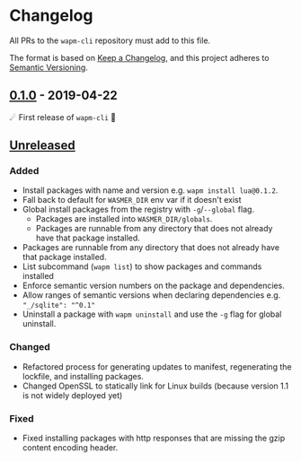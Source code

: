 # Changelog

All PRs to the `wapm-cli` repository must add to this file.

The format is based on [Keep a Changelog](https://keepachangelog.com/en/1.0.0/),
and this project adheres to [Semantic Versioning](https://semver.org/spec/v2.0.0.html).

## [0.1.0] - 2019-04-22
☄ First release of `wapm-cli` 🌌

## **[Unreleased]**

### Added
- Install packages with name and version e.g. `wapm install lua@0.1.2`.
- Fall back to default for `WASMER_DIR` env var if it doesn't exist
- Global install packages from the registry with `-g`/`--global` flag.
  - Packages are installed into `WASMER_DIR/globals`.
  - Packages are runnable from any directory that does not already have that package installed.
- Packages are runnable from any directory that does not already have that package installed.
- List subcommand (`wapm list`) to show packages and commands installed
- Enforce semantic version numbers on the package and dependencies.
- Allow ranges of semantic versions when declaring dependencies e.g. `"_/sqlite": "^0.1"`
- Uninstall a package with `wapm uninstall` and use the `-g` flag for global uninstall.
### Changed
- Refactored process for generating updates to manifest, regenerating the lockfile, and installing packages.
- Changed OpenSSL to statically link for Linux builds (because version 1.1 is not widely deployed yet)
### Fixed
- Fixed installing packages with http responses that are missing the gzip content encoding header.

[Unreleased]: https://github.com/wasmerio/wapm-cli/compare/0.1.0...HEAD
[0.1.0]: https://github.com/wasmerio/wapm-cli/releases/tag/v0.1.0
